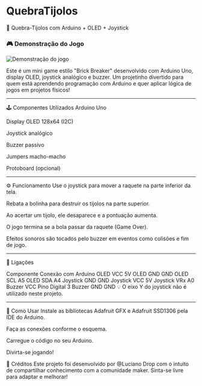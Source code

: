 # QuebraTijolos
🧱 Quebra-Tijolos com Arduino + OLED + Joystick


### 🎮 Demonstração do Jogo

![Demonstração do jogo](https://i.imgur.com/LjFcV0I.gif)





Este é um mini game estilo "Brick Breaker" desenvolvido com Arduino Uno, display OLED, joystick analógico e buzzer.
Um projetinho divertido para quem está aprendendo programação com Arduino e quer aplicar lógica de jogos em projetos físicos!

-----------------------------------------------------------------------------------------------------------------------------
🕹️ Componentes Utilizados
Arduino Uno

Display OLED 128x64 (I2C)

Joystick analógico

Buzzer passivo

Jumpers macho-macho

Protoboard (opcional)

----------------------------------------------------------------------------------------------------------------------------

⚙️ Funcionamento
Use o joystick para mover a raquete na parte inferior da tela.

Rebata a bolinha para destruir os tijolos na parte superior.

Ao acertar um tijolo, ele desaparece e a pontuação aumenta.

O jogo termina se a bola passar da raquete (Game Over).

Efeitos sonoros são tocados pelo buzzer em eventos como colisões e fim de jogo.

----------------------------------------------------------------------------------------------------------------------------

📌 Ligações

Componente	Conexão com Arduino
OLED VCC	5V
OLED GND	GND
OLED SCL	A5
OLED SDA	A4
Joystick GND	GND
Joystick VCC	5V
Joystick VRx	A0
Buzzer VCC	Pino Digital 3
Buzzer GND	GND
💡 O eixo Y do joystick não é utilizado neste projeto.

----------------------------------------------------------------------------------------------------------------------------

🚀 Como Usar
Instale as bibliotecas Adafruit GFX e Adafruit SSD1306 pela IDE do Arduino.

Faça as conexões conforme o esquema.

Carregue o código no seu Arduino.

Divirta-se jogando!

📢 Créditos
Este projeto foi desenvolvido por @Luciano Drop com o intuito de compartilhar conhecimento com a comunidade maker.
Sinta-se livre para adaptar e melhorar!

